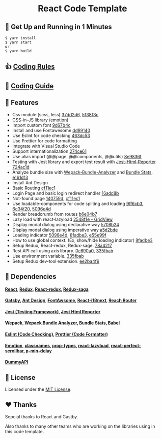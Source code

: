 <h1 align="center">
  React Code Template
</h1>

## 🚀 Get Up and Running in 1 Minutes

   ```shell
   $ yarn install
   $ yarn start
   or
   $ yarn build

   ```

## 👍 [Coding Rules](https://github.com/vuthaiduy1990/react-code-template/blob/master/CodingRules.md)

## 🔨 [Coding Guide](https://github.com/vuthaiduy1990/react-code-template/blob/master/CodingGuides.md)

## 📌 Features

* Css module (scss, less) [37dd2d6](https://github.com/vuthaiduy1990/react-code-template/commit/37dd2d669c3ee9f4e917261b0fda83c9009cf3f5), [5138f3c](https://github.com/vuthaiduy1990/react-code-template/commit/5138f3cfd725ec9af855f9a8bd0f3ca966dbee57)
* CSS-in-JS library [(emotion)](https://emotion.sh)
* Import custom font [9d67b4c](https://github.com/vuthaiduy1990/react-code-template/commit/9d67b4ce25cb594ebcd3aee775afc732961098e1)
* Install and use Fontawesome [dd99140](https://github.com/vuthaiduy1990/react-code-template/commit/dd99140301a3cbcaf39d0d2067f19face20fe049)
* Use Eslint for code checking [463dc53](https://github.com/vuthaiduy1990/react-code-template/commit/463dc5364ddfef7ded9368e644b4121b43e14580)
* Use Prettier for code formatting
* Integrate with Visual Studio Code
* Support internationalization [274ce61](https://github.com/vuthaiduy1990/react-code-template/commit/274ce6174475a5a595c8d8d5f6052e79a678b287)
* Use alias import (@@page, @@components, @@utils) [8e9836f](https://github.com/vuthaiduy1990/react-code-template/commit/8e9836f06511eea48258632653bb2ffa21da2955)
* Testing with Jest library and export test result with [Jest-Html-Reporter](https://github.com/Hargne/jest-html-reporter#readme) [724ac1d](https://github.com/vuthaiduy1990/react-code-template/commit/724ac1d6dc84d54bd5490965d26058e38b6cfc94)
* Analyze bundle size with [Wepack-Bundle-Analyzer](https://www.npmjs.com/package/webpack-bundle-analyzer) and [Bundle Stats](https://github.com/relative-ci/bundle-stats/tree/master/packages/cli#readme), [e161d13](https://github.com/vuthaiduy1990/react-code-template/commit/e161d132a0e475e07aa64bc2103fec8a18202eb7)
* Install Ant Design
* Basic Routing [cf11ec1](https://github.com/vuthaiduy1990/react-code-template/commit/cf11ec16ee80da47ed6ae1fce7d47df48ed33995)
* Login Page and basic login redirect handler [16add8b](https://github.com/vuthaiduy1990/react-code-template/commit/16add8b89ff79a8d6263ef6d991bf84aa565c120)
* Not-found page [140759d](https://github.com/vuthaiduy1990/react-code-template/commit/140759d82e34ebf3f8754d72cd97650b21ebf231), [cf11ec1](https://github.com/vuthaiduy1990/react-code-template/commit/cf11ec16ee80da47ed6ae1fce7d47df48ed33995)
* Use loadable-components for code spliting and loading [9ff6cb3](https://github.com/vuthaiduy1990/react-code-template/commit/9ff6cb3dae811e42c8012729ab99a1cb6add143f), [6c34f20](https://github.com/vuthaiduy1990/react-code-template/commit/6c34f2068ec517f49bff62d0ea005c24f615de27), [5096e4d](https://github.com/vuthaiduy1990/react-code-template/commit/5096e4d694e102a2b4ca6882c13dba9df44fe196)
* Render breadcrumb from routes [b6e04b7](https://github.com/vuthaiduy1990/react-code-template/commit/b6e04b746564bdc99bc6682566cb30f944102269)
* Lazy load with react-lazyload [2548f1e - GridView](https://github.com/vuthaiduy1990/react-code-template/commit/2548f1e78af94e981fcea2ccafadb253f10ecaa5)
* Display modal dialog using declarative way [5708b24](https://github.com/vuthaiduy1990/react-code-template/commit/5708b24d7c59fade1308528b698908d74147a370)
* Display modal dialog using imperative way [a5d2bde](https://github.com/vuthaiduy1990/react-code-template/commit/a5d2bde0696105c7b5cb88d5800ea4c7ea3e81a7)
* Loading indicator [5096e4d](https://github.com/vuthaiduy1990/react-code-template/commit/5096e4d694e102a2b4ca6882c13dba9df44fe196), [8fadbe3](https://github.com/vuthaiduy1990/react-code-template/commit/8fadbe38ea0fc41eceb26f0dbb00f9ed0c149526), [e55e99f](https://github.com/vuthaiduy1990/react-code-template/commit/e55e99f36e0c0f09b8f507eabbd6b168d5305240)
* How to use global context. (Ex, show/hide loading indicator) [8fadbe3](https://github.com/vuthaiduy1990/react-code-template/commit/8fadbe38ea0fc41eceb26f0dbb00f9ed0c149526)
* Setup Redux, React-redux, Redux-sage. [78a4217](https://github.com/vuthaiduy1990/react-code-template/commit/78a421729a74a861788afe04e445bb86e2d6cbd6)
* Rest API call using axis library. [0e890a0](https://github.com/vuthaiduy1990/react-code-template/commit/0e890a0eaf23e9c5b5762b08683be1bc61976e9c), [335fbab](https://github.com/vuthaiduy1990/react-code-template/commit/335fbab040bf448a6bdf9dee0b5b91697d060c64)
* Use environment variable. [335fbab](https://github.com/vuthaiduy1990/react-code-template/commit/335fbab040bf448a6bdf9dee0b5b91697d060c64)
* Setup Redux dev-tool extension. [ee2ba4f9](https://github.com/vuthaiduy1990/react-code-template/commit/ee2ba4f9404c42e614b2df22d0391b9f93350be8)

## 🔗 Dependencies

#### [React](https://reactjs.org/), [Redux](https://redux.js.org/), [React-redux](https://react-redux.js.org/), [Redux-saga](https://react-redux.js.org/)
#### [Gatsby](https://www.gatsbyjs.org/), [Ant Design](https://ant.design/), [FontAwsome](https://fontawesome.com/), [React-i18next](https://react.i18next.com/), [Reach Router](https://reach.tech/router)
#### [Jest (Testing Framework)](https://jestjs.io/), [Jest Html Reporter](https://github.com/Hargne/jest-html-reporter#readme)
#### [Wepack](https://webpack.js.org/), [Wepack Bundle Analyzer](https://www.npmjs.com/package/webpack-bundle-analyzer), [Bundle Stats](https://github.com/relative-ci/bundle-stats/tree/master/packages/cli#readme), [Babel](https://babeljs.io/)
#### [Eslint (Code Checking)](https://eslint.org/), [Prettier (Code Formatter)](https://prettier.io/)
#### [Emotion](https://emotion.sh), [classnames](https://github.com/JedWatson/classnames), [prop-types](https://github.com/facebook/prop-types), [react-lazyload](https://github.com/twobin/react-lazyload), [react-perfect-scrollbar](https://github.com/goldenyz/react-perfect-scrollbar), [p-min-delay](https://github.com/sindresorhus/p-min-delay)
#### [DummyAPI](http://dummy.restapiexample.com/)

## :memo: License

Licensed under the [MIT License](./LICENSE).

## ❤️ Thanks

Sepcial thanks to React and Gastby.

Also thanks to many other teams who are working on the libraries using in this code template.
